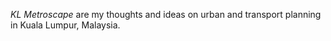*KL Metroscape* are my thoughts and ideas on urban and transport planning in Kuala Lumpur, Malaysia.